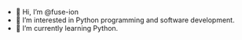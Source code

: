 - 👋 Hi, I’m @fuse-ion
- 👀 I’m interested in Python programming and software development.
- 🌱 I’m currently learning Python.
